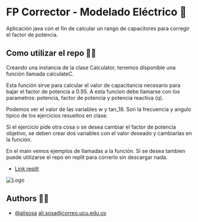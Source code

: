
# FP Corrector - Modelado Eléctrico 🔌

Aplicación java con el fin de calcular un rango de capacitores para corregir el factor de potencia.

## Como utilizar el repo 🤔💭

Creando una instancia de la clase Calculator, tenemos disponible una función llamada calculateC.

Esta función sirve para calcular el valor de capacitancia necesario para bajar el factor de potencia a 0.95.
A esta funcion debe llamarse con los parametros: potencia, factor de potencia y potencia reactiva (q).

Podemos ver el valor de las variables w y tan_18. Son la frecuencia y angulo tipico de los ejercicios resueltos en clase. 

Si el ejercicio pide otra cosa o se desea cambiar el factor de potencia objetivo, se deben crear dos variables con el valor 
deseado y cambiarlas en la función.

En el main vemos ejemplos de llamadas a la función.
Si se desea tambien puede utilizarse el repo en replit para correrlo sin descargar nada.
- [Link replit](https://replit.com/@AliSosa/Entregable3ModEl#Calculator.java) 

![Logo](https://ucu.edu.uy/sites/all/themes/univer/images/logo_es.png)


## Authors 👨‍💻

- [@alisosa](https://www.github.com/alisosa) 
ali.sosa@correo.ucu.edu.uy


